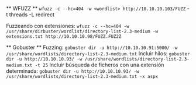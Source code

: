 ** WFUZZ **
`wfuzz -c --hc=404 -w <wordlist> http://10.10.10.103/FUZZ`
-t 		threads
-L 		redirect

Fuzzeando con extensiones:
`wfuzz -c --hc=404 -w /usr/share/dirbuster/wordlist/directory-list-2.3-medium -w extensions.txt http://10.10.10.98/FUZZ.FUZ2Z`

** Gobuster **
Fuzzing:
`gobuster dir -u http://10.10.10.91:5000/ -w /usr/share/wordlists/directory-list-2.3-medium.txt`
Incluir hilos:
`gobuster dir -u http://10.10.10.93/ -w /usr/share/wordlists/directory-list-2.3-medium.txt -t 25`
Incluir búsqueda de ficheros con una extensión determinada:
`gobuster dir -u http://10.10.10.93/ -w /usr/share/wordlists/directory-list-2.3-medium.txt -x aspx`
